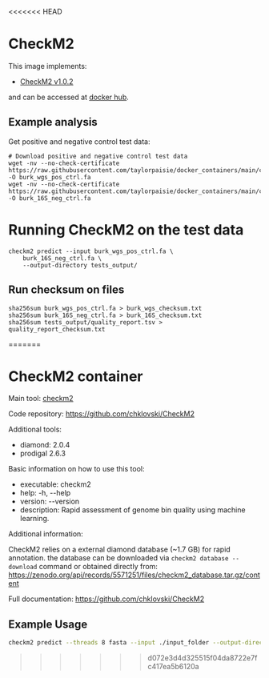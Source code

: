 <<<<<<< HEAD
# CheckM2

This image implements:
* [CheckM2 v1.0.2](hhttps://github.com/chklovski/CheckM2)

and can be accessed at [docker hub](https://hub.docker.com/repository/docker/tpaisie/checkm2/general).

## Example analysis
Get positive and negative control test data:
```
# Download positive and negative control test data
wget -nv --no-check-certificate https://raw.githubusercontent.com/taylorpaisie/docker_containers/main/checkm2/1.0.2/burk_wgs.fa -O burk_wgs_pos_ctrl.fa
wget -nv --no-check-certificate https://raw.githubusercontent.com/taylorpaisie/docker_containers/main/checkm2/1.0.2/burk_16S.fa -O burk_16S_neg_ctrl.fa

```

# Running CheckM2 on the test data
```
checkm2 predict --input burk_wgs_pos_ctrl.fa \
    burk_16S_neg_ctrl.fa \
    --output-directory tests_output/
```

## Run checksum on files
```
sha256sum burk_wgs_pos_ctrl.fa > burk_wgs_checksum.txt
sha256sum burk_16S_neg_ctrl.fa > burk_16S_checksum.txt
sha256sum tests_output/quality_report.tsv > quality_report_checksum.txt
```

=======
# CheckM2 container

Main tool: [checkm2](https://github.com/chklovski/CheckM2)
  
Code repository: https://github.com/chklovski/CheckM2

Additional tools:
- diamond: 2.0.4
- prodigal 2.6.3

Basic information on how to use this tool:
- executable: checkm2
- help: -h, --help
- version: --version
- description: Rapid assessment of genome bin quality using machine learning.

Additional information:

CheckM2 relies on a external diamond database (~1.7 GB) for rapid annotation. the database can be downloaded via `checkm2 database --download` command or obtained directly from: https://zenodo.org/api/records/5571251/files/checkm2_database.tar.gz/content

  
Full documentation: https://github.com/chklovski/CheckM2

## Example Usage

```bash
checkm2 predict --threads 8 fasta --input ./input_folder --output-directory ./output_folder --database_path /path/to/database/CheckM2_database/uniref100.KO.1.dmnd
```
>>>>>>> d072e3d4d325515f04da8722e7fc417ea5b6120a
